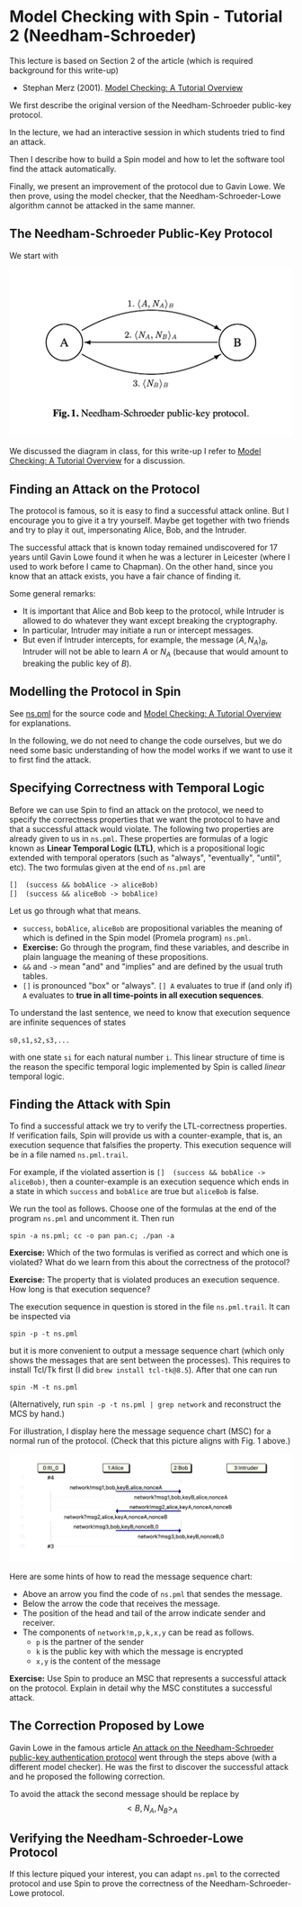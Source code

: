 # Model Checking with Spin - Tutorial 2 (Needham-Schroeder)

This lecture is based on Section 2 of the article (which is required background for this write-up)

- Stephan Merz (2001). [Model Checking: A Tutorial Overview](https://members.loria.fr/SMerz/papers/mc-tutorial.pdf)

We first describe the original version of the Needham-Schroeder public-key protocol.

In the lecture, we had an interactive session in which students tried to find an attack.

Then I describe how to build a Spin model and how to let the software tool find the attack automatically.

Finally, we present an improvement of the protocol due to Gavin Lowe. We then prove, using the model checker, that the Needham-Schroeder-Lowe algorithm cannot be attacked in the same manner.

## The Needham-Schroeder Public-Key Protocol

We start with

![](img/Fig-1-Needham-Schroeder.png)

We discussed the diagram in class, for this write-up I refer to [Model Checking: A Tutorial Overview](https://members.loria.fr/SMerz/papers/mc-tutorial.pdf) for a discussion.

## Finding an Attack on the Protocol

The protocol is famous, so it is easy to find a successful attack online. But I encourage you to give it a try yourself. Maybe get together with two friends and try to play it out, impersonating Alice, Bob, and the Intruder.

The successful attack that is known today remained undiscovered for 17 years until Gavin Lowe found it when he was a lecturer in Leicester (where I used to work before I came to Chapman). On the other hand, since you know that an attack exists, you have a fair chance of finding it.

Some general remarks:

- It is important that Alice and Bob keep to the protocol, while Intruder is allowed to do whatever they want except breaking the cryptography.
- In particular, Intruder may initiate a run or intercept messages. 
- But even if Intruder intercepts, for example, the message $\langle A, N_A\rangle_B$, Intruder will not be able to learn $A$ or $N_A$ (because that would amount to breaking the public key of $B$).

## Modelling the Protocol in Spin

See [ns.pml](../src/Needham-Schroeder/ns.pml) for the source code and [Model Checking: A Tutorial Overview](https://members.loria.fr/SMerz/papers/mc-tutorial.pdf) for explanations.

In the following, we do not need to change the code ourselves, but we do need some basic understanding of how the model works if we want to use it to first find the attack. 

## Specifying Correctness with Temporal Logic

Before we can use Spin to find an attack on the protocol, we need to specify the correctness properties that we want the protocol to have and that a successful attack would violate. The following two properties are already given to us in `ns.pml`. These properties are formulas of a logic known as **Linear Temporal Logic (LTL)**, which is a propositional logic extended with temporal operators (such as "always", "eventually", "until", etc). The two formulas given at the end of `ns.pml` are

```
[]  (success && bobAlice -> aliceBob)
[]  (success && aliceBob -> bobAlice)
```

Let us go through what that means.
- `success`, `bobAlice`, `aliceBob` are propositional variables the meaning of which is defined in the Spin model (Promela program) `ns.pml`. 
- **Exercise:** Go through the program, find these variables, and describe in plain language the meaning of these propositions.
- `&&` and `->` mean "and" and "implies" and are defined by the usual truth tables.
- `[]` is pronounced "box" or "always". `[] A` evaluates to true if (and only if) `A` evaluates to **true in all time-points in all execution sequences**.

To understand the last sentence, we need to know that execution sequence are infinite sequences of states

`s0,s1,s2,s3,...`

with one state `si` for each natural number `i`. This linear structure of time is the reason the specific temporal logic implemented by Spin is called *linear* temporal logic.



## Finding the Attack with Spin

To find a successful attack we try to verify the LTL-correctness properties. If verification fails, Spin will provide us with a counter-example, that is, an execution sequence that falsifies the property. This execution sequence will be in a file named `ns.pml.trail`.

For example, if the violated assertion is `[]  (success && bobAlice -> aliceBob)`, then a counter-example is an execution sequence which ends in a state in which `success` and `bobAlice` are true but `aliceBob` is false.

We run the tool as follows. Choose one of the formulas at the end of the program `ns.pml` and uncomment it. Then run

```
spin -a ns.pml; cc -o pan pan.c; ./pan -a
```

**Exercise:** Which of the two formulas is verified as correct and which one is violated? What do we learn from this about the correctness of the protocol? 

**Exercise:** The property that is violated produces an execution sequence. How long is that execution sequence? 

The execution sequence in question is stored in the file `ns.pml.trail`. It can be inspected via

```
spin -p -t ns.pml
```

but it is more convenient to output a message sequence chart (which only shows the messages that are sent between the processes). This requires to install Tcl/Tk first (I did `brew install tcl-tk@8.5`). After that one can run

```
spin -M -t ns.pml
```

(Alternatively, run `spin -p -t ns.pml | grep network` and reconstruct the MCS by hand.)

For illustration, I display here the message sequence chart (MSC) for a normal run of the protocol. (Check that this picture aligns with Fig. 1 above.)

![](img/ns.pml.normal.png)

Here are some hints of how to read the message sequence chart:
- Above an arrow you find the code of `ns.pml` that sendes the message.
- Below the arrow the code that receives the message.
- The position of the head and tail of the arrow indicate sender and receiver.
- The components of `network!m,p,k,x,y` can be read as follows.
    - `p` is the partner of the sender
    - `k` is the public key with which the message is encrypted
    -  `x,y` is the content of the message

**Exercise:** Use Spin to produce an MSC that represents a successful attack on the protocol. Explain in detail why the MSC constitutes a successful attack.

## The Correction Proposed by Lowe

Gavin Lowe in the famous article [An attack on the Needham-Schroeder public-key authentication protocol](https://citeseerx.ist.psu.edu/doc/10.1.1.394.6094) went through the steps above (with a different model checker). He was the first to discover the successful attack and he proposed the following correction.

To avoid the attack the second message should be replace by $$<B,N_A,N_B>_A$$

## Verifying the Needham-Schroeder-Lowe Protocol

If this lecture piqued your interest, you can adapt `ns.pml` to the corrected protocol and use Spin to prove the correctness of the Needham-Schroeder-Lowe protocol.


